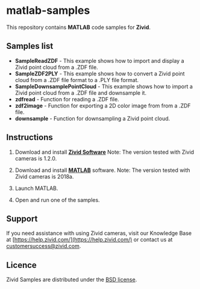 # matlab-samples

This repository contains **MATLAB** code samples for **Zivid**.

## Samples list

- **SampleReadZDF** - This example shows how to import and display a Zivid point cloud from a .ZDF file.
- **SampleZDF2PLY** - This example shows how to convert a Zivid point cloud from a .ZDF file format to a .PLY file format.
- **SampleDownsamplePointCloud** - This example shows how to import a Zivid point cloud from a .ZDF file and downsample it.
- **zdfread** - Function for reading a .ZDF file.
- **zdf2image** - Function for exporting a 2D color image from from a .ZDF file.
- **downsample** - Function for downsampling a Zivid point cloud.

## Instructions

1. Download and install [**Zivid Software**](https://www.zivid.com/downloads)
Note: The version tested with Zivid cameras is 1.2.0.

2. Download and install [**MATLAB**](https://se.mathworks.com/products/matlab.html) software.
Note: The version tested with Zivid cameras is 2018a.

3. Launch MATLAB.

4. Open and run one of the samples.

## Support
If you need assistance with using Zivid cameras, visit our Knowledge Base at [https://help.zivid.com/](https://help.zivid.com/) or contact us at [customersuccess@zivid.com](mailto:customersuccess@zivid.com).

## Licence
Zivid Samples are distributed under the [BSD license](LICENSE).
